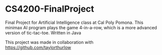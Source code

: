 # CS4200-FinalProject
Final Project for Artificial Intelligence class at Cal Poly Pomona. This minimax AI program plays the game 4-in-a-row, which is a more advanced version of tic-tac-toe. Written in Java

This project was made in collaboration with https://github.com/taylorthurlow
